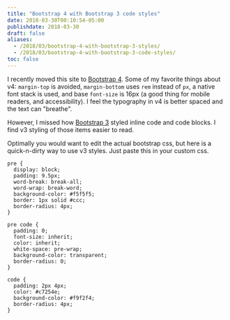 ```yaml
---
title: "Bootstrap 4 with Bootstrap 3 code styles"
date: 2018-03-30T00:10:54-05:00
publishdate: 2018-03-30
draft: false
aliases: 
  - /2018/03/bootstrap-4-with-bootstrap-3-styles/
  - /2018/03/bootstrap-4-with-bootstrap-3-code-styles/
toc: false
---
```


I recently moved this site to [Bootstrap 4](https://getbootstrap.com/docs/4.0/content/code/). Some of my favorite things about v4: `margin-top` is avoided, `margin-bottom` uses `rem` instead of `px`, a native font stack is used, and base `font-size` is 16px (a good thing for mobile readers, and accessibility). I feel the typography in v4 is better spaced and the text can "breathe".

However, I missed how [Bootstrap 3](http://getbootstrap.com/docs/3.3/css/#code) styled inline code and code blocks. I find v3 styling of those items easier to read. 

Optimally you would want to edit the actual bootstrap css, but here is a quick-n-dirty way to use v3 styles. Just paste this in your custom css.

```
pre {
  display: block;
  padding: 9.5px;
  word-break: break-all;
  word-wrap: break-word;
  background-color: #f5f5f5;
  border: 1px solid #ccc;
  border-radius: 4px;
}

pre code {
  padding: 0;
  font-size: inherit;
  color: inherit; 
  white-space: pre-wrap;
  background-color: transparent;
  border-radius: 0;
}

code {
  padding: 2px 4px;
  color: #c7254e;
  background-color: #f9f2f4;
  border-radius: 4px;
}
```
